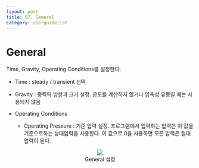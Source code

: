```yaml
---
layout: post
title: 07. General
category: userguidelist
---
```


# General

Time, Gravity, Operating Conditions를 설정한다.

* Time : steady / transient 선택

* Gravity : 중력의 방향과 크기 설정. 온도를 계산하지 않거나 압축성 유동일 때는 사용되지 않음

* Operating Conditions
  + Operating Pressure : 기준 압력 설정. 프로그램에서 입력하는 압력은 이 값을 기준으로하는 상대압력을 사용한다. 이 값으로 0을 사용하면 모든 압력은 절대압력이 된다.

<p align='center'>
    <img src="https://github.com/nextfoam/baram-pages/raw/main/screenshots/pic/general.png"><br> General 설정
</p>


